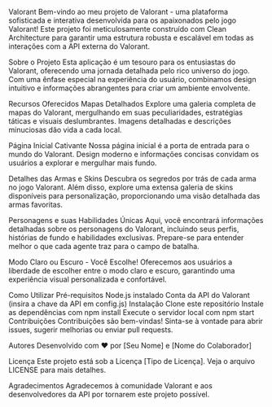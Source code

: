Valorant
Bem-vindo ao meu projeto de Valorant - uma plataforma sofisticada e interativa desenvolvida para os apaixonados pelo jogo Valorant! Este projeto foi meticulosamente construído com Clean Architecture para garantir uma estrutura robusta e escalável em todas as interações com a API externa do Valorant.

Sobre o Projeto
Esta aplicação é um tesouro para os entusiastas do Valorant, oferecendo uma jornada detalhada pelo rico universo do jogo. Com uma ênfase especial na experiência do usuário, combinamos design intuitivo e informações abrangentes para criar um ambiente envolvente.

Recursos Oferecidos
Mapas Detalhados
Explore uma galeria completa de mapas do Valorant, mergulhando em suas peculiaridades, estratégias táticas e visuais deslumbrantes. Imagens detalhadas e descrições minuciosas dão vida a cada local.

Página Inicial Cativante
Nossa página inicial é a porta de entrada para o mundo do Valorant. Design moderno e informações concisas convidam os usuários a explorar e mergulhar mais fundo.

Detalhes das Armas e Skins
Descubra os segredos por trás de cada arma no jogo Valorant. Além disso, explore uma extensa galeria de skins disponíveis para personalização, proporcionando uma visão detalhada das armas favoritas.

Personagens e suas Habilidades Únicas
Aqui, você encontrará informações detalhadas sobre os personagens do Valorant, incluindo seus perfis, histórias de fundo e habilidades exclusivas. Prepare-se para entender melhor o que cada agente traz para o campo de batalha.

Modo Claro ou Escuro - Você Escolhe!
Oferecemos aos usuários a liberdade de escolher entre o modo claro e escuro, garantindo uma experiência visual personalizada e confortável.

Como Utilizar
Pré-requisitos
Node.js instalado
Conta da API do Valorant (insira a chave da API em config.js)
Instalação
Clone este repositório
Instale as dependências com npm install
Execute o servidor local com npm start
Contribuições
Contribuições são bem-vindas! Sinta-se à vontade para abrir issues, sugerir melhorias ou enviar pull requests.

Autores
Desenvolvido com ❤️ por [Seu Nome] e [Nome do Colaborador]

Licença
Este projeto está sob a Licença [Tipo de Licença]. Veja o arquivo LICENSE para mais detalhes.

Agradecimentos
Agradecemos à comunidade Valorant e aos desenvolvedores da API por tornarem este projeto possível.

